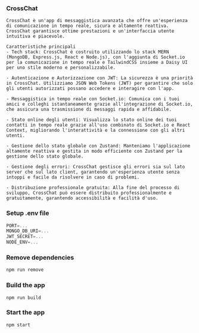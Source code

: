 ### CrossChat
    CrossChat è un'app di messaggistica avanzata che offre un'esperienza di comunicazione in tempo reale, sicura e altamente reattiva. CrossChat garantisce ottime prestazioni e un'interfaccia utente intuitiva e piacevole.
 
    Caratteristiche principali
    - Tech stack: CrossChat è costruito utilizzando lo stack MERN (MongoDB, Express.js, React e Node.js), con l'aggiunta di Socket.io per la comunicazione in tempo reale e TailwindCSS insieme a Daisy UI per uno stile moderno e personalizzabile.
 
    - Autenticazione e Autorizzazione con JWT: La sicurezza è una priorità in CrossChat. Utilizziamo JSON Web Tokens (JWT) per garantire che solo gli utenti autorizzati possano accedere e interagire con l'app.
 
    - Messaggistica in tempo reale con Socket.io: Comunica con i tuoi amici e colleghi istantaneamente grazie all'integrazione di Socket.io, che assicura una trasmissione di messaggi rapida e affidabile.
 
    - Stato online degli utenti: Visualizza lo stato online dei tuoi contatti in tempo reale grazie all'uso combinato di Socket.io e React Context, migliorando l'interattività e la connessione con gli altri utenti.
 
    - Gestione dello stato globale con Zustand: Manteniamo l'applicazione altamente reattiva e gestita in modo efficiente con Zustand per la gestione dello stato globale.
 
    - Gestione degli errori: CrossChat gestisce gli errori sia sul lato server che sul lato client, garantendo un'esperienza utente senza intoppi e facile da risolvere in caso di problemi.
 
    - Distribuzione professionale gratuita: Alla fine del processo di sviluppo, CrossChat può essere distribuito professionalmente e gratuitamente, garantendo accessibilità e facilità d'uso.
 
 
### Setup .env file
 
```js
PORT=...
MONGO_DB_URI=...
JWT_SECRET=...
NODE_ENV=...
```
 
### Remove dependencies
 
```bash
npm run remove
```
### Build the app
 
```shell
npm run build
```
 
### Start the app
 
```shell
npm start
```